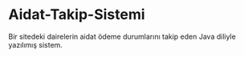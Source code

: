# Aidat-Takip-Sistemi
Bir sitedeki dairelerin aidat ödeme durumlarını takip eden Java diliyle yazılımış sistem.
